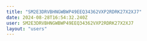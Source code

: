 ```yaml
---
title: "SM2E3DRVBHNGWBWP49EEQ34362VXP2RDRK27X2XJ7"
date: 2024-08-28T16:54:32.240Z
user: SM2E3DRVBHNGWBWP49EEQ34362VXP2RDRK27X2XJ7
layout: "users"
---
```

    